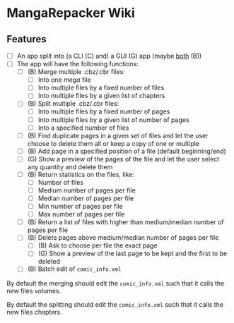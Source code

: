 # MangaRepacker Wiki

## Features

- [ ] An app split into (a CLI (C) and) a GUI (G) app (maybe [both](https://stackoverflow.com/a/2857700) (B))
- [ ] The app will have the following functions:
  - [ ] (B) Merge multiple .cbz/.cbr files:
    - [ ] Into one *mega* file
    - [ ] Into multiple files by a fixed number of files
    - [ ] Into multiple files by a given list of chapters
  - [ ] (B) Split multiple .cbz/.cbr files:
    - [ ] Into multiple files by a fixed number of pages
    - [ ] Into multiple files by a given list of number of pages
    - [ ] Into a specified number of files
  - [ ] (B) Find duplicate pages in a given set of files and let the user choose to delete them all or keep a copy of one or multiple
  - [ ] (B) Add page in a specified position of a file (default beginning/end)
  - [ ] (G) Show a preview of the pages of the file and let the user select any quantity and delete them
  - [ ] (B) Return statistics on the files, like:
    - [ ] Number of files
    - [ ] Medium number of pages per file
    - [ ] Median number of pages per file
    - [ ] Min number of pages per file
    - [ ] Max number of pages per file
  - [ ] (B) Return a list of files with higher than medium/median number of pages per file
  - [ ] (B) Delete pages above medium/median number of pages per file
    - [ ] (B) Ask to choose per file the exact page
    - [ ] (G) Show a preview of the last page to be kept and the first to be deleted
  - [ ] (B) Batch edit of `comic_info.xml`

By default the merging should edit the `comic_info.xml` such that it calls the new files volumes.

By default the splitting should edit the `comic_info.xml` such that it calls the new files chapters.
